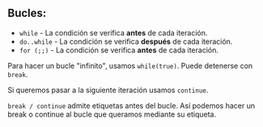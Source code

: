 ## Bucles:

- `while` - La condición se verifica **antes** de cada iteración.
- `do..while` - La condición se verifica **después** de cada iteración.
- `for (;;)` - La condición se verifica **antes** de cada iteración.

Para hacer un bucle "infinito", usamos `while(true)`. Puede detenerse con `break`.

Si queremos pasar a la siguiente iteración usamos `continue`.

`break / continue` admite etiquetas antes del bucle. Así podemos hacer un break o continue al bucle que queramos mediante su etiqueta.
